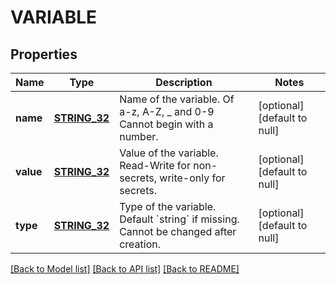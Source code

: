 # VARIABLE

## Properties
Name | Type | Description | Notes
------------ | ------------- | ------------- | -------------
**name** | [**STRING_32**](STRING_32.md) | Name of the variable. Of a-z, A-Z, _ and 0-9 Cannot begin with a number. | [optional] [default to null]
**value** | [**STRING_32**](STRING_32.md) | Value of the variable. Read-Write for non-secrets, write-only for secrets. | [optional] [default to null]
**type** | [**STRING_32**](STRING_32.md) | Type of the variable. Default &#x60;string&#x60; if missing. Cannot be changed after creation. | [optional] [default to null]

[[Back to Model list]](../README.md#documentation-for-models) [[Back to API list]](../README.md#documentation-for-api-endpoints) [[Back to README]](../README.md)



